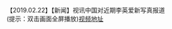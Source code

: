 【2019.02.22】【新闻】视讯中国对近期李英爱新写真报道          
(提示：双击画面全屏播放)[视频地址](https://video.h5.weibo.cn/1034:4342646395570319/4342646648761323)
